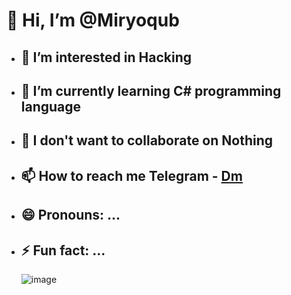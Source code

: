   # 👋 Hi, I’m **@Miryoqub**
- ## 👀 I’m interested in Hacking 
- ## 🌱 I’m currently learning C# programming language
- ## 💞️ I don't want to collaborate on Nothing
- ## 📫 How to reach me Telegram - [Dm](https://t.me/AVENGER_UZB)
- ## 😄 Pronouns: ...
- ##  ⚡ Fun fact: ...

   ![image](https://github.com/Miryoqub006/Miryoqub006/assets/158826997/8b81baf4-0cde-4cd3-9791-a5e143b2f6f8)


  

<!---
Miryoqub006/Miryoqub006 is a ✨ special ✨ repository because its `README.md` (this file) appears on your GitHub profile.
You can click the Preview link to take a look at your changes.
--->

